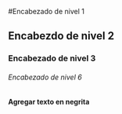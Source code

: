 #Encabezado de nivel 1  
## Encabezdo de nivel 2  
### Encabezado de nivel 3
###### Encabezado de nivel 6
**Agregar texto en negrita** 
